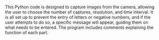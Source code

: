 This Python code is designed to capture images from the camera, allowing the user to choose the number of captures, resolution, and time interval. It is all set up to prevent the entry of letters or negative numbers, and if the user attempts to do so, a specific message will appear, guiding them on what needs to be entered. The program includes comments explaining the function of each part.
